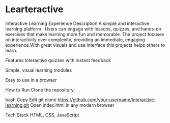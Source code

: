# Learteractive
Interactive Learning Experience
Description
A simple and interactive learning platform . Users can engage with lessons, quizzes, and hands-on exercises that make learning more fun and memorable. The project focuses on interactivity over complexity, providing an immediate, engaging experience.With great visuals and use interface this projects helps others to learn.

Features
Interactive quizzes with instant feedback

Simple, visual learning modules

Easy to use in a browser

How to Run
Clone the repository:

bash
Copy
Edit
git clone https://github.com/your-username/interactive-learning.git
Open index.html in any modern browser

Tech Stack
HTML, CSS, JavaScript

